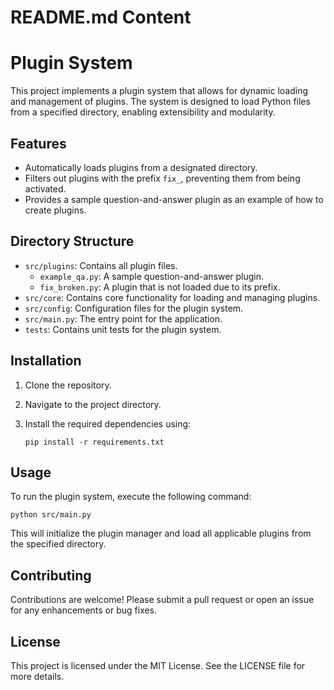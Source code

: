 # README.md Content

# Plugin System

This project implements a plugin system that allows for dynamic loading and management of plugins. The system is designed to load Python files from a specified directory, enabling extensibility and modularity.

## Features

- Automatically loads plugins from a designated directory.
- Filters out plugins with the prefix `fix_`, preventing them from being activated.
- Provides a sample question-and-answer plugin as an example of how to create plugins.

## Directory Structure

- `src/plugins`: Contains all plugin files.
  - `example_qa.py`: A sample question-and-answer plugin.
  - `fix_broken.py`: A plugin that is not loaded due to its prefix.
- `src/core`: Contains core functionality for loading and managing plugins.
- `src/config`: Configuration files for the plugin system.
- `src/main.py`: The entry point for the application.
- `tests`: Contains unit tests for the plugin system.

## Installation

1. Clone the repository.
2. Navigate to the project directory.
3. Install the required dependencies using:

   ```
   pip install -r requirements.txt
   ```

## Usage

To run the plugin system, execute the following command:

```
python src/main.py
```

This will initialize the plugin manager and load all applicable plugins from the specified directory.

## Contributing

Contributions are welcome! Please submit a pull request or open an issue for any enhancements or bug fixes.

## License

This project is licensed under the MIT License. See the LICENSE file for more details.